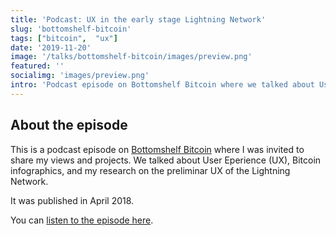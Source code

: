 ```yaml
---
title: 'Podcast: UX in the early stage Lightning Network'
slug: 'bottomshelf-bitcoin'
tags: ["bitcoin",  "ux"]
date: '2019-11-20'
image: '/talks/bottomshelf-bitcoin/images/preview.png'
featured: ''
socialimg: 'images/preview.png'
intro: 'Podcast episode on Bottomshelf Bitcoin where we talked about User Eperience (UX), Bitcoin infographics, and my research on the preliminar UX of the Lightning Network.'
---
```


## About the episode

This is a podcast episode on [Bottomshelf Bitcoin](https://bottomshelfbitcoin.com/about/) where I was invited to share my views and projects. We talked about User Eperience (UX), Bitcoin infographics, and my research on the preliminar UX of the Lightning Network.

It was published in April 2018.

You can [listen to the episode here](https://bottomshelfbitcoin.com/patricia-estavao-on-lightning-ux-episode-11/).